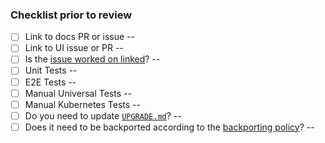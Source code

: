 ### Checklist prior to review

<!--
Each of these sections need to be filled by the author when opening the PR.

If something doesn't apply please check the box and add a justification after the `--`
-->

- [ ] Link to docs PR or issue --
- [ ] Link to UI issue or PR --
- [ ] Is the [issue worked on linked][1]? --
- [ ] Unit Tests --
- [ ] E2E Tests --
- [ ] Manual Universal Tests --
- [ ] Manual Kubernetes Tests --
- [ ] Do you need to update [`UPGRADE.md`](/UPGRADE.md)? --
- [ ] Does it need to be backported according to the [backporting policy](/CONTRIBUTING.md#backporting)? --

[1]: https://docs.github.com/en/issues/tracking-your-work-with-issues/linking-a-pull-request-to-an-issue#linking-a-pull-request-to-an-issue-using-a-keyword
